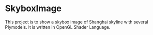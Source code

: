 # SkyboxImage
This project is to show a skybox image of Shanghai skyline with several Plymodels.
It is written in OpenGL Shader Language.
